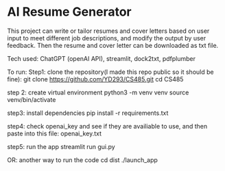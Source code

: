 # AI Resume Generator

This project can write or tailor resumes and cover letters based on user input to meet different job descriptions, and modify the output by user feedback. Then the resume and cover letter can be downloaded as txt file.

Tech used: ChatGPT (openAI API), streamlit, dock2txt, pdfplumber

To run:
Step1: clone the repository(I made this repo public so it should be fine):
git clone https://github.com/YD293/CS485.git
cd CS485

step 2: create virtual environment
python3 -m venv venv
source venv/bin/activate

step3: install dependencies
pip install -r requirements.txt

step4: check openai_key and see if they are availiable to use, and then paste into this file:
openai_key.txt

step5: run the app
streamlit run gui.py

OR: another way to run the code
cd dist
./launch_app
